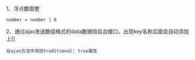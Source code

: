 1、浮点数取整

    number = number | 0

2、通过ajax发送数组格式的data数据给后台接口，出现key名称后面会自动添加上[]

    在ajax方法中添加traditional: true属性
  
